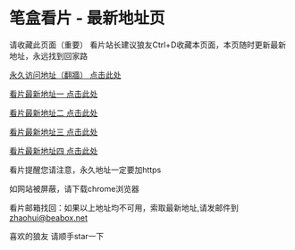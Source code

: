 # 笔盒看片 - 最新地址页

请收藏此页面（重要）
看片站长建议狼友Ctrl+D收藏本页面，本页随时更新最新地址，永远找到回家路

[永久访问地址（翻牆） 点击此处](https://beabox.net/)

[看片最新地址一 点击此处](https://bhb8s3v5l1u1.shop)

[看片最新地址二 点击此处](https://bhm9b8l3w3o5.shop)

[看片最新地址三 点击此处](https://bhf2q1k4w5m4.shop)

[看片最新地址四 点击此处](https://bhc3a7r5r8q9.shop)

看片提醒您请注意，永久地址一定要加https

如网站被屏蔽，请下载chrome浏览器

看片邮箱找回：如果以上地址均不可用，索取最新地址,请发邮件到 zhaohui@beabox.net

喜欢的狼友 请顺手star一下